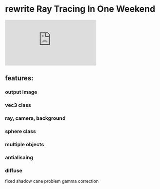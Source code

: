 # rewrite Ray Tracing In One Weekend
![original website:](https://raytracing.github.io/books/RayTracingInOneWeekend.html)
## features:

### output image

### vec3 class

### ray, camera, background

### sphere class

### multiple objects

### antialisaing

### diffuse 
fixed shadow cane problem
gamma correction

